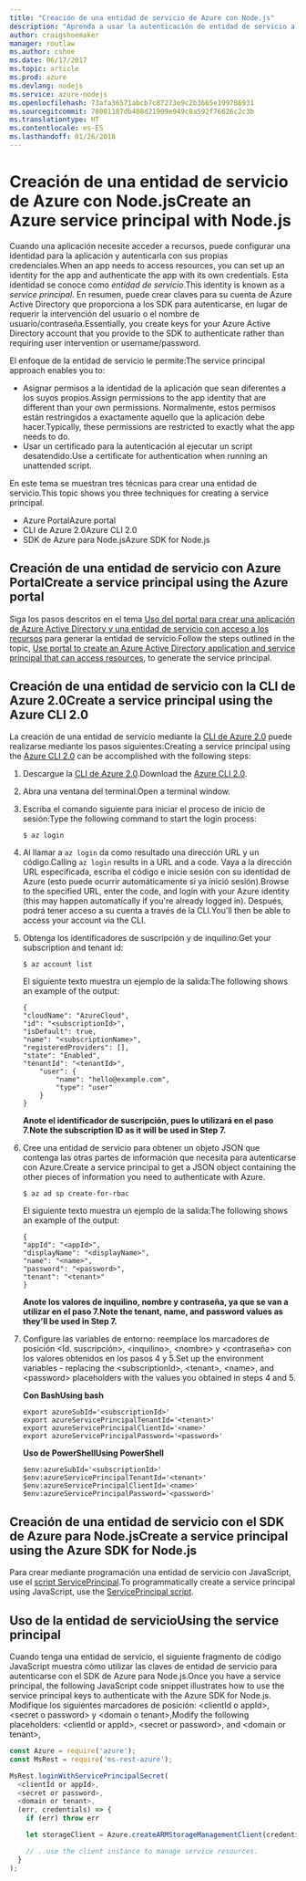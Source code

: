 ```yaml
---
title: "Creación de una entidad de servicio de Azure con Node.js"
description: "Aprenda a usar la autenticación de entidad de servicio a través de Node.js."
author: craigshoemaker
manager: routlaw
ms.author: cshoe
ms.date: 06/17/2017
ms.topic: article
ms.prod: azure
ms.devlang: nodejs
ms.service: azure-nodejs
ms.openlocfilehash: 73afa36571abcb7c87273e9c2b3665e199786931
ms.sourcegitcommit: 78001187db408d21909e949c8a592f76626c2c3b
ms.translationtype: HT
ms.contentlocale: es-ES
ms.lasthandoff: 01/26/2018
---
```

# <a name="create-an-azure-service-principal-with-nodejs"></a><span data-ttu-id="aeab9-103">Creación de una entidad de servicio de Azure con Node.js</span><span class="sxs-lookup"><span data-stu-id="aeab9-103">Create an Azure service principal with Node.js</span></span> 

<span data-ttu-id="aeab9-104">Cuando una aplicación necesite acceder a recursos, puede configurar una identidad para la aplicación y autenticarla con sus propias credenciales.</span><span class="sxs-lookup"><span data-stu-id="aeab9-104">When an app needs to access resources, you can set up an identity for the app and authenticate the app with its own credentials.</span></span> <span data-ttu-id="aeab9-105">Esta identidad se conoce como *entidad de servicio*.</span><span class="sxs-lookup"><span data-stu-id="aeab9-105">This identity is known as a *service principal*.</span></span> <span data-ttu-id="aeab9-106">En resumen, puede crear claves para su cuenta de Azure Active Directory que proporciona a los SDK para autenticarse, en lugar de requerir la intervención del usuario o el nombre de usuario/contraseña.</span><span class="sxs-lookup"><span data-stu-id="aeab9-106">Essentially, you create keys for your Azure Active Directory account that you provide to the SDK to authenticate rather than requiring user intervention or username/password.</span></span>

<span data-ttu-id="aeab9-107">El enfoque de la entidad de servicio le permite:</span><span class="sxs-lookup"><span data-stu-id="aeab9-107">The service principal approach enables you to:</span></span>
- <span data-ttu-id="aeab9-108">Asignar permisos a la identidad de la aplicación que sean diferentes a los suyos propios.</span><span class="sxs-lookup"><span data-stu-id="aeab9-108">Assign permissions to the app identity that are different than your own permissions.</span></span> <span data-ttu-id="aeab9-109">Normalmente, estos permisos están restringidos a exactamente aquello que la aplicación debe hacer.</span><span class="sxs-lookup"><span data-stu-id="aeab9-109">Typically, these permissions are restricted to exactly what the app needs to do.</span></span>
- <span data-ttu-id="aeab9-110">Usar un certificado para la autenticación al ejecutar un script desatendido.</span><span class="sxs-lookup"><span data-stu-id="aeab9-110">Use a certificate for authentication when running an unattended script.</span></span>

<span data-ttu-id="aeab9-111">En este tema se muestran tres técnicas para crear una entidad de servicio.</span><span class="sxs-lookup"><span data-stu-id="aeab9-111">This topic shows you three techniques for creating a service principal.</span></span>

- <span data-ttu-id="aeab9-112">Azure Portal</span><span class="sxs-lookup"><span data-stu-id="aeab9-112">Azure portal</span></span>
- <span data-ttu-id="aeab9-113">CLI de Azure 2.0</span><span class="sxs-lookup"><span data-stu-id="aeab9-113">Azure CLI 2.0</span></span>
- <span data-ttu-id="aeab9-114">SDK de Azure para Node.js</span><span class="sxs-lookup"><span data-stu-id="aeab9-114">Azure SDK for Node.js</span></span>

## <a name="create-a-service-principal-using-the-azure-portal"></a><span data-ttu-id="aeab9-115">Creación de una entidad de servicio con Azure Portal</span><span class="sxs-lookup"><span data-stu-id="aeab9-115">Create a service principal using the Azure portal</span></span>

<span data-ttu-id="aeab9-116">Siga los pasos descritos en el tema [Uso del portal para crear una aplicación de Azure Active Directory y una entidad de servicio con acceso a los recursos](https://azure.microsoft.com/documentation/articles/resource-group-create-service-principal-portal/) para generar la entidad de servicio.</span><span class="sxs-lookup"><span data-stu-id="aeab9-116">Follow the steps outlined in the topic, [Use portal to create an Azure Active Directory application and service principal that can access resources](https://azure.microsoft.com/documentation/articles/resource-group-create-service-principal-portal/), to generate the service principal.</span></span>

## <a name="create-a-service-principal-using-the-azure-cli-20"></a><span data-ttu-id="aeab9-117">Creación de una entidad de servicio con la CLI de Azure 2.0</span><span class="sxs-lookup"><span data-stu-id="aeab9-117">Create a service principal using the Azure CLI 2.0</span></span>

<span data-ttu-id="aeab9-118">La creación de una entidad de servicio mediante la [CLI de Azure 2.0](https://docs.microsoft.com/cli/azure/install-az-cli2) puede realizarse mediante los pasos siguientes:</span><span class="sxs-lookup"><span data-stu-id="aeab9-118">Creating a service principal using the [Azure CLI 2.0](https://docs.microsoft.com/cli/azure/install-az-cli2) can be accomplished with the following steps:</span></span>

1. <span data-ttu-id="aeab9-119">Descargue la [CLI de Azure 2.0](https://docs.microsoft.com/cli/azure/install-az-cli2).</span><span class="sxs-lookup"><span data-stu-id="aeab9-119">Download the [Azure CLI 2.0](https://docs.microsoft.com/cli/azure/install-az-cli2).</span></span>

2. <span data-ttu-id="aeab9-120">Abra una ventana del terminal.</span><span class="sxs-lookup"><span data-stu-id="aeab9-120">Open a terminal window.</span></span>

3. <span data-ttu-id="aeab9-121">Escriba el comando siguiente para iniciar el proceso de inicio de sesión:</span><span class="sxs-lookup"><span data-stu-id="aeab9-121">Type the following command to start the login process:</span></span>

    ```shell
    $ az login
    ```

4. <span data-ttu-id="aeab9-122">Al llamar a `az login` da como resultado una dirección URL y un código.</span><span class="sxs-lookup"><span data-stu-id="aeab9-122">Calling `az login` results in a URL and a code.</span></span> <span data-ttu-id="aeab9-123">Vaya a la dirección URL especificada, escriba el código e inicie sesión con su identidad de Azure (esto puede ocurrir automáticamente si ya inició sesión).</span><span class="sxs-lookup"><span data-stu-id="aeab9-123">Browse to the specified URL, enter the code, and login with your Azure identity (this may happen automatically if you're already logged in).</span></span> <span data-ttu-id="aeab9-124">Después, podrá tener acceso a su cuenta a través de la CLI.</span><span class="sxs-lookup"><span data-stu-id="aeab9-124">You'll then be able to access your account via the CLI.</span></span>

5. <span data-ttu-id="aeab9-125">Obtenga los identificadores de suscripción y de inquilino:</span><span class="sxs-lookup"><span data-stu-id="aeab9-125">Get your subscription and tenant id:</span></span>

    ```shell
    $ az account list
    ```

    <span data-ttu-id="aeab9-126">El siguiente texto muestra un ejemplo de la salida:</span><span class="sxs-lookup"><span data-stu-id="aeab9-126">The following shows an example of the output:</span></span>

    ```shell
    {
    "cloudName": "AzureCloud",
    "id": "<subscriptionId>",
    "isDefault": true,
    "name": "<subscriptionName>",
    "registeredProviders": [],
    "state": "Enabled",
    "tenantId": "<tenantId>",
        "user": {
            "name": "hello@example.com",
            "type": "user"
        }
    }
    ```

    <span data-ttu-id="aeab9-127">**Anote el identificador de suscripción, pues lo utilizará en el paso 7.**</span><span class="sxs-lookup"><span data-stu-id="aeab9-127">**Note the subscription ID as it will be used in Step 7.**</span></span>

6. <span data-ttu-id="aeab9-128">Cree una entidad de servicio para obtener un objeto JSON que contenga las otras partes de información que necesita para autenticarse con Azure.</span><span class="sxs-lookup"><span data-stu-id="aeab9-128">Create a service principal to get a JSON object containing the other pieces of information you need to authenticate with Azure.</span></span>

    ```shell
    $ az ad sp create-for-rbac
    ```

    <span data-ttu-id="aeab9-129">El siguiente texto muestra un ejemplo de la salida:</span><span class="sxs-lookup"><span data-stu-id="aeab9-129">The following shows an example of the output:</span></span>

    ```shell
    {
    "appId": "<appId>",
    "displayName": "<displayName>",
    "name": "<name>",
    "password": "<password>",
    "tenant": "<tenant>"
    }
    ```

    <span data-ttu-id="aeab9-130">**Anote los valores de inquilino, nombre y contraseña, ya que se van a utilizar en el paso 7.**</span><span class="sxs-lookup"><span data-stu-id="aeab9-130">**Note the tenant, name, and password values as they'll be used in Step 7.**</span></span>

7. <span data-ttu-id="aeab9-131">Configure las variables de entorno: reemplace los marcadores de posición &lt;Id. suscripción>, &lt;inquilino>, &lt;nombre> y &lt;contraseña> con los valores obtenidos en los pasos 4 y 5.</span><span class="sxs-lookup"><span data-stu-id="aeab9-131">Set up the environment variables - replacing the &lt;subscriptionId>, &lt;tenant>, &lt;name>, and &lt;password> placeholders with the values you obtained in steps 4 and 5.</span></span> 

    <span data-ttu-id="aeab9-132">**Con Bash**</span><span class="sxs-lookup"><span data-stu-id="aeab9-132">**Using bash**</span></span>

    ```shell
    export azureSubId='<subscriptionId>'
    export azureServicePrincipalTenantId='<tenant>'
    export azureServicePrincipalClientId='<name>'
    export azureServicePrincipalPassword='<password>'
    ```

    <span data-ttu-id="aeab9-133">**Uso de PowerShell**</span><span class="sxs-lookup"><span data-stu-id="aeab9-133">**Using PowerShell**</span></span>

    ```shell
    $env:azureSubId='<subscriptionId>'
    $env:azureServicePrincipalTenantId='<tenant>'
    $env:azureServicePrincipalClientId='<name>'
    $env:azureServicePrincipalPassword='<password>'
    ```

## <a name="create-a-service-principal-using-the-azure-sdk-for-nodejs"></a><span data-ttu-id="aeab9-134">Creación de una entidad de servicio con el SDK de Azure para Node.js</span><span class="sxs-lookup"><span data-stu-id="aeab9-134">Create a service principal using the Azure SDK for Node.js</span></span>

<span data-ttu-id="aeab9-135">Para crear mediante programación una entidad de servicio con JavaScript, use el [script ServicePrincipal](https://github.com/Azure/azure-sdk-for-node/tree/master/Documentation/ServicePrincipal).</span><span class="sxs-lookup"><span data-stu-id="aeab9-135">To programmatically create a service principal using JavaScript, use the [ServicePrincipal script](https://github.com/Azure/azure-sdk-for-node/tree/master/Documentation/ServicePrincipal).</span></span>   

## <a name="using-the-service-principal"></a><span data-ttu-id="aeab9-136">Uso de la entidad de servicio</span><span class="sxs-lookup"><span data-stu-id="aeab9-136">Using the service principal</span></span>

<span data-ttu-id="aeab9-137">Cuando tenga una entidad de servicio, el siguiente fragmento de código JavaScript muestra cómo utilizar las claves de entidad de servicio para autenticarse con el SDK de Azure para Node.js.</span><span class="sxs-lookup"><span data-stu-id="aeab9-137">Once you have a service principal, the following JavaScript code snippet illustrates how to use the service principal keys to authenticate with the Azure SDK for Node.js.</span></span> <span data-ttu-id="aeab9-138">Modifique los siguientes marcadores de posición: &lt;clientId o appId>, &lt;secret o password> y &lt;domain o tenant>,</span><span class="sxs-lookup"><span data-stu-id="aeab9-138">Modify the following placeholders: &lt;clientId or appId>, &lt;secret or password>, and &lt;domain or tenant>,</span></span>

```javascript
const Azure = require('azure');
const MsRest = require('ms-rest-azure');

MsRest.loginWithServicePrincipalSecret(
  <clientId or appId>,
  <secret or password>,
  <domain or tenant>,
  (err, credentials) => {
    if (err) throw err

    let storageClient = Azure.createARMStorageManagementClient(credentials, '<azure-subscription-id>');

    // ..use the client instance to manage service resources.
  }
);
```
